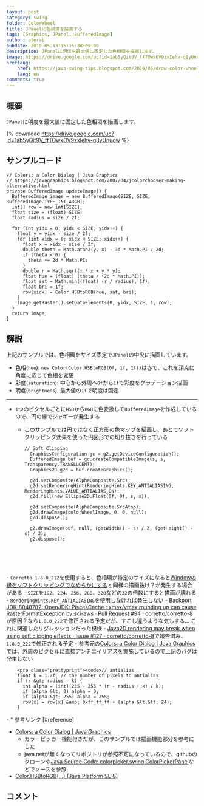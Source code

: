 ```yaml
---
layout: post
category: swing
folder: ColorWheel
title: JPanelに色相環を描画する
tags: [Graphics, JPanel, BufferedImage]
author: aterai
pubdate: 2019-05-13T15:15:38+09:00
description: JPanelに明度を最大値に固定した色相環を描画します。
image: https://drive.google.com/uc?id=1ab5yQit9V_ffTOwkOV9zxIehv-q8yUnuow
hreflang:
    href: https://java-swing-tips.blogspot.com/2019/05/draw-color-wheel-on-jpanel.html
    lang: en
comments: true
---
```

## 概要
`JPanel`に明度を最大値に固定した色相環を描画します。

{% download https://drive.google.com/uc?id=1ab5yQit9V_ffTOwkOV9zxIehv-q8yUnuow %}

## サンプルコード
<pre class="prettyprint"><code>// Colors: a Color Dialog | Java Graphics
// https://javagraphics.blogspot.com/2007/04/jcolorchooser-making-alternative.html
private BufferedImage updateImage() {
  BufferedImage image = new BufferedImage(SIZE, SIZE, BufferedImage.TYPE_INT_ARGB);
  int[] row = new int[SIZE];
  float size = (float) SIZE;
  float radius = size / 2f;

  for (int yidx = 0; yidx &lt; SIZE; yidx++) {
    float y = yidx - size / 2f;
    for (int xidx = 0; xidx &lt; SIZE; xidx++) {
      float x = xidx - size / 2f;
      double theta = Math.atan2(y, x) - 3d * Math.PI / 2d;
      if (theta &lt; 0) {
        theta += 2d * Math.PI;
      }
      double r = Math.sqrt(x * x + y * y);
      float hue = (float) (theta / (2d * Math.PI));
      float sat = Math.min((float) (r / radius), 1f);
      float bri = 1f;
      row[xidx] = Color.HSBtoRGB(hue, sat, bri);
    }
    image.getRaster().setDataElements(0, yidx, SIZE, 1, row);
  }
  return image;
}
</code></pre>

## 解説
上記のサンプルでは、色相環をサイズ固定で`JPanel`の中央に描画しています。

- 色相(`hue`): `new Color(Color.HSBtoRGB(0f, 1f, 1f))`は赤で、これを頂点に角度に応じて色相を変更
- 彩度(`saturation`): 中心から外周へ`0f`から`1f`で彩度をグラデーション描画
- 明度(`brightness`): 最大値の`1f`で明度は固定

<!-- dummy comment line for breaking list -->

- - - -
- `1`つのピクセルごとに`HSB`から`RGB`に色変換して`BufferedImage`を作成しているので、円の縁でジャギーが発生する
    - このサンプルでは円ではなく正方形の色マップを描画し、あとでソフトクリッピング効果を使った円図形での切り抜きを行っている
        
        <pre class="prettyprint"><code>// Soft Clipping
        GraphicsConfiguration gc = g2.getDeviceConfiguration();
        BufferedImage buf = gc.createCompatibleImage(s, s, Transparency.TRANSLUCENT);
        Graphics2D g2d = buf.createGraphics();
        
        g2d.setComposite(AlphaComposite.Src);
        g2d.setRenderingHint(RenderingHints.KEY_ANTIALIASING, RenderingHints.VALUE_ANTIALIAS_ON);
        g2d.fill(new Ellipse2D.Float(0f, 0f, s, s));
        
        g2d.setComposite(AlphaComposite.SrcAtop);
        g2d.drawImage(colorWheelImage, 0, 0, null);
        g2d.dispose();
        
        g2.drawImage(buf, null, (getWidth() - s) / 2, (getHeight() - s) / 2);
        g2.dispose();
</code></pre>
    - `Corretto 1.8.0_212`を使用すると、色相環が特定のサイズになると[Windowの縁をソフトクリッピングでなめらかにする](https://ateraimemo.com/Swing/SoftClippedWindow.html)と同様の描画抜け？が発生する場合がある
        - `SIZE`を`192`、`224`、`256`、`288`、`320`などの`32`の倍数にすると描画が壊れる
        - `RenderingHints.KEY_ANTIALIASING`を使用しなければ発生しない
        - [Backport JDK-8048782: OpenJDK: PiscesCache : xmax/ymax rounding up can cause RasterFormatException by sci-aws · Pull Request #94 · corretto/corretto-8](https://github.com/corretto/corretto-8/pull/94)が原因？なら`1.8.0_222`で修正される予定だが、~~すこし違うような気もする...~~ これに関連したリグレッションだった模様
    - [Java2D rendering may break when using soft clipping effects · Issue #127 · corretto/corretto-8](https://github.com/corretto/corretto-8/issues/127)で報告済み、`1.8.0_222`で修正される予定
    - 参考元の[Colors: a Color Dialog | Java Graphics](https://javagraphics.blogspot.com/2007/04/jcolorchooser-making-alternative.html)では、外周のピクセルに直接アンチエイリアスを実施しているので上記のバグは発生しない
        
        <pre class="prettyprint"><code>// antialias
        float k = 1.2f; // the number of pixels to antialias
        if (r &gt; radius - k) {
          int alpha = (int)(255 - 255 * (r - radius + k) / k);
          if (alpha &lt; 0) alpha = 0;
          if (alpha &gt; 255) alpha = 255;
          row[x] = row[x] &amp; 0xff_ff_ff + (alpha &lt;&lt; 24);
        }
</code></pre>
    - * 参考リンク [#reference]
- [Colors: a Color Dialog | Java Graphics](https://javagraphics.blogspot.com/2007/04/jcolorchooser-making-alternative.html)
    - カラーピッカー機能付きだが、このサンプルでは描画機能部分を参考にした
    - java.netが無くなってリポジトリが参照不可になっているので、githubのクローンや[Java Source Code: colorpicker.swing.ColorPickerPanel](http://www.javased.com/index.php?source_dir=SPREAD/src/colorpicker/swing/ColorPickerPanel.java)などでソースを参照
- [Color.HSBtoRGB(...) (Java Platform SE 8)](https://docs.oracle.com/javase/jp/8/docs/api/java/awt/Color.html#HSBtoRGB-float-float-float-)

<!-- dummy comment line for breaking list -->

## コメント

